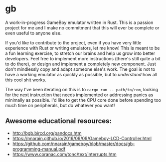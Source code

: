 # gb

A work-in-progress GameBoy emulator written in Rust. This is a passion project for me and I make no commitment that this will ever be complete or even useful to anyone else.

If you'd like to contribute to the project, even if you have very little experience with Rust or writing emulators, let me know! This is meant to be a fun learning exercise, to stretch our brains and help us grow into better developers. Feel free to implement more instructions (there's still quite a bit to do there), or design and implement a completely new component. Just don't mindlessly copy and adapt someone else's work. The goal is not to have a working emulator as quickly as possible, but to _understand_ how all this cool shit works.

The way I've been iterating on this is to `cargo run -- path/to/rom`, looking for the next instruction that needs implemented or addressing panics as minimally as possible. I'd like to get the CPU core done before spending too much time on peripherals, but do whatever you want!

## Awesome educational resources:

* http://bgb.bircd.org/pandocs.htm
* https://nnarain.github.io/2016/09/09/Gameboy-LCD-Controller.html
* https://github.com/nnarain/gameboy/blob/master/docs/gb-programming-manual.pdf
* https://www.coranac.com/tonc/text/interrupts.htm
